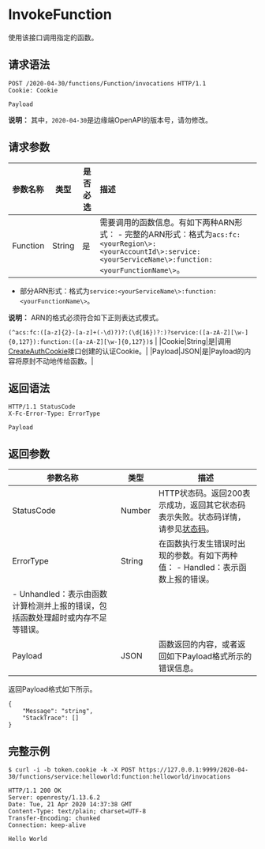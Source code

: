 # InvokeFunction

使用该接口调用指定的函数。

## 请求语法

```
POST /2020-04-30/functions/Function/invocations HTTP/1.1
Cookie: Cookie

Payload
```

**说明：** 其中，`2020-04-30`是边缘端OpenAPI的版本号，请勿修改。

## 请求参数

|参数名称|类型|是否必选|描述|
|:---|--|----|:-|
|Function|String|是|需要调用的函数信息。有如下两种ARN形式： -   完整的ARN形式：格式为`acs:fc:<yourRegion\>:<yourAccountId\>:service:<yourServiceName\>:function:<yourFunctionName\>`。
-   部分ARN形式：格式为`service:<yourServiceName\>:function:<yourFunctionName\>`。

**说明：** ARN的格式必须符合如下正则表达式模式。

`(^acs:fc:([a-z]{2}-[a-z]+(-\d)?)?:(\d{16})?:)?service:([a-zA-Z][\w-]{0,127}):function:([a-zA-Z][\w-]{0,127})$` |
|Cookie|String|是|调用[CreateAuthCookie](/cn.zh-CN/物联网边缘计算（旧版本）/边缘端开发指南/边缘端OpenAPI/身份认证/CreateAuthCookie.md)接口创建的认证Cookie。|
|Payload|JSON|是|Payload的内容将原封不动地传给函数。|

## 返回语法

```
HTTP/1.1 StatusCode
X-Fc-Error-Type: ErrorType

Payload
```

## 返回参数

|参数名称|类型|描述|
|----|--|--|
|StatusCode|Number|HTTP状态码。返回200表示成功，返回其它状态码表示失败。状态码详情，请参见[状态码](/cn.zh-CN/物联网边缘计算（旧版本）/边缘端开发指南/边缘端OpenAPI/状态码.md)。|
|ErrorType|String|在函数执行发生错误时出现的参数。有如下两种值： -   Handled：表示函数上报的错误。
-   Unhandled：表示由函数计算检测并上报的错误，包括函数处理超时或内存不足等错误。 |
|Payload|JSON|函数返回的内容，或者返回如下Payload格式所示的错误信息。|

返回Payload格式如下所示。

```
{
    "Message": "string",
    "StackTrace": []
}
```

## 完整示例

```
$ curl -i -b token.cookie -k -X POST https://127.0.0.1:9999/2020-04-30/functions/service:helloworld:function:helloworld/invocations

HTTP/1.1 200 OK
Server: openresty/1.13.6.2
Date: Tue, 21 Apr 2020 14:37:38 GMT
Content-Type: text/plain; charset=UTF-8
Transfer-Encoding: chunked
Connection: keep-alive

Hello World
```


